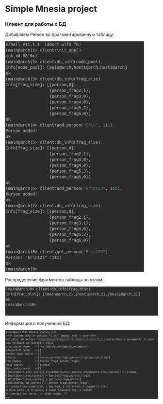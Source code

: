 # Simple Mnesia project

### Клиент для работы с БД

Добавляем Person во фрагментированную таблицу:

![](img/console.png)   

Распределение фрагментов таблицы по узлам:

![](img/node_dist.png)


Информация о полученной БД:

![](img/db_info.png)